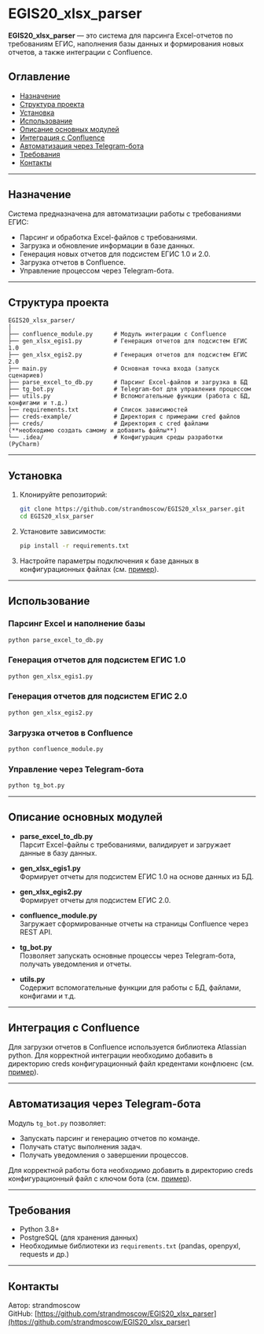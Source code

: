 # EGIS20_xlsx_parser

**EGIS20_xlsx_parser** — это система для парсинга Excel-отчетов по требованиям ЕГИС, наполнения базы данных и формирования новых отчетов, а также интеграции с Confluence.

## Оглавление

- [Назначение](#назначение)
- [Структура проекта](#структура-проекта)
- [Установка](#установка)
- [Использование](#использование)
- [Описание основных модулей](#описание-основных-модулей)
- [Интеграция с Confluence](#интеграция-с-confluence)
- [Автоматизация через Telegram-бота](#автоматизация-через-telegram-бота)
- [Требования](#требования)
- [Контакты](#контакты)

---

## Назначение

Система предназначена для автоматизации работы с требованиями ЕГИС:
- Парсинг и обработка Excel-файлов с требованиями.
- Загрузка и обновление информации в базе данных.
- Генерация новых отчетов для подсистем ЕГИС 1.0 и 2.0.
- Загрузка отчетов в Confluence.
- Управление процессом через Telegram-бота.

---

## Структура проекта

```
EGIS20_xlsx_parser/
│
├── confluence_module.py      # Модуль интеграции с Confluence
├── gen_xlsx_egis1.py         # Генерация отчетов для подсистем ЕГИС 1.0
├── gen_xlsx_egis2.py         # Генерация отчетов для подсистем ЕГИС 2.0
├── main.py                   # Основная точка входа (запуск сценариев)
├── parse_excel_to_db.py      # Парсинг Excel-файлов и загрузка в БД
├── tg_bot.py                 # Telegram-бот для управления процессом
├── utils.py                  # Вспомогательные функции (работа с БД, конфигами и т.д.)
├── requirements.txt          # Список зависимостей
├── creds-example/            # Директория с примерами cred файлов
├── creds/                    # Директория с cred файлами (**необходимо создать самому и добавить файлы**)
└── .idea/                    # Конфигурация среды разработки (PyCharm)
```

---

## Установка

1. Клонируйте репозиторий:
   ```bash
   git clone https://github.com/strandmoscow/EGIS20_xlsx_parser.git
   cd EGIS20_xlsx_parser
   ```

2. Установите зависимости:
   ```bash
   pip install -r requirements.txt
   ```

3. Настройте параметры подключения к базе данных в конфигурационных файлах (см. [пример](https://github.com/strandmoscow/EGIS20_xlsx_parser/blob/master/creds_example/db_cred.csv)).

---

## Использование

### Парсинг Excel и наполнение базы

```bash
python parse_excel_to_db.py
```

### Генерация отчетов для подсистем ЕГИС 1.0

```bash
python gen_xlsx_egis1.py
```

### Генерация отчетов для подсистем ЕГИС 2.0

```bash
python gen_xlsx_egis2.py
```

### Загрузка отчетов в Confluence

```bash
python confluence_module.py
```

### Управление через Telegram-бота

```bash
python tg_bot.py
```

---

## Описание основных модулей

- **parse_excel_to_db.py**  
  Парсит Excel-файлы с требованиями, валидирует и загружает данные в базу данных.

- **gen_xlsx_egis1.py**  
  Формирует отчеты для подсистем ЕГИС 1.0 на основе данных из БД.

- **gen_xlsx_egis2.py**  
  Формирует отчеты для подсистем ЕГИС 2.0.

- **confluence_module.py**  
  Загружает сформированные отчеты на страницы Confluence через REST API.

- **tg_bot.py**  
  Позволяет запускать основные процессы через Telegram-бота, получать уведомления и отчеты.

- **utils.py**  
  Содержит вспомогательные функции для работы с БД, файлами, конфигами и т.д.

---

## Интеграция с Confluence

Для загрузки отчетов в Confluence используется библиотека Atlassian python.
Для корректной интеграции необходимо добавить в директорию creds конфигурационный файл кредентами конфлюенс (см. [пример](https://github.com/strandmoscow/EGIS20_xlsx_parser/blob/master/creds_example/conf_cred.csv)).


---

## Автоматизация через Telegram-бота

Модуль `tg_bot.py` позволяет:
- Запускать парсинг и генерацию отчетов по команде.
- Получать статус выполнения задач.
- Получать уведомления о завершении процессов.

Для корректной работы бота необходимо добавить в директорию creds конфигурационный файл с ключом бота (см. [пример](https://github.com/strandmoscow/EGIS20_xlsx_parser/blob/master/creds_example/api_key.csv)).

---

## Требования

- Python 3.8+
- PostgreSQL (для хранения данных)
- Необходимые библиотеки из `requirements.txt` (pandas, openpyxl, requests и др.)

---

## Контакты

Автор: strandmoscow  
GitHub: [https://github.com/strandmoscow/EGIS20_xlsx_parser](https://github.com/strandmoscow/EGIS20_xlsx_parser)
